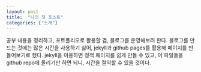 ```yaml
---
layout: post
title:  "나의 첫 포스트"
categories: ["소개"]
---
```

공부 내용을 정리하고, 포트폴리오로 활용할 겸, 블로그를 운영해보려 한다. 블로그를 만드는 것에는 많은 시간을 사용하기 싫어, jekyll과 github pages를 활용해 페이지를 만들어보기로 했다. jekyll을 이용하면 정적 페이지를 쉽게 만들 수 있고, 이 파일들을 github repo에 올리기만 하면 되니, 시간을 절약할 수 있을 것이다.